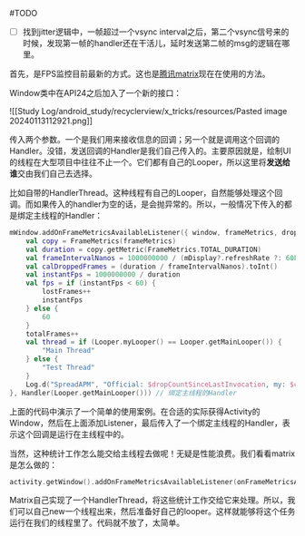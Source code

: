 #TODO

- [ ] 找到jitter逻辑中，一帧超过一个vsync interval之后，第二个vsync信号来的时候，发现第一帧的handler还在干活儿，延时发送第二帧的msg的逻辑在哪里。

首先，是FPS监控目前最新的方式。这也是[腾讯matrix](https://github.com/Tencent/matrix)现在在使用的方法。

Window类中在API24之后加入了一个新的接口：

![[Study Log/android_study/recyclerview/x_tricks/resources/Pasted image 20240113112921.png]]

传入两个参数。一个是我们用来接收信息的回调；另一个就是调用这个回调的Handler。没错，发送回调的Handler是我们自己传入的。主要原因就是，绘制UI的线程在大型项目中往往不止一个。它们都有自己的Looper，所以这里将**发送给谁**交由我们自己去选择。

比如自带的HandlerThread。这种线程有自己的Looper，自然能够处理这个回调。而如果传入的handler为空的话，是会抛异常的。所以，一般情况下传入的都是绑定主线程的Handler：

```kotlin
mWindow.addOnFrameMetricsAvailableListener({ window, frameMetrics, dropCountSinceLastInvocation ->
	val copy = FrameMetrics(frameMetrics)
	val duration = copy.getMetric(FrameMetrics.TOTAL_DURATION)
	val frameIntervalNanos = 1000000000 / (mDisplay?.refreshRate ?: 60F)
	val calDroppedFrames = (duration / frameIntervalNanos).toInt()
	val instantFps = 1000000000 / duration
	val fps = if (instantFps < 60) {
		lostFrames++
		instantFps
	} else {
		60
	}
	totalFrames++
	val thread = if (Looper.myLooper() == Looper.getMainLooper()) {
		"Main Thread"
	} else {
		"Test Thread"
	}
	Log.d("SpreadAPM", "Official: $dropCountSinceLastInvocation, my: $calDroppedFrames, fps: $fps, lost: ${lostFrames.toDouble() * 100 / totalFrames}%, thread: $thread")
}, Handler(Looper.getMainLooper())) // 绑定主线程的Handler
```

上面的代码中演示了一个简单的使用案例。在合适的实际获得Activity的Window，然后在上面添加Listener，最后传入了一个绑定主线程的Handler，表示这个回调是运行在主线程中的。

当然，这种统计工作怎么能交给主线程去做呢！无疑是性能浪费。我们看看matrix是怎么做的：

```kotlin
activity.getWindow().addOnFrameMetricsAvailableListener(onFrameMetricsAvailableListener, MatrixHandlerThread.getDefaultHandler());
```

Matrix自己实现了一个HandlerThread，将这些统计工作交给它来处理。所以，我们可以自己new一个线程出来，然后准备好自己的looper。这样就能够将这个任务运行在我们的线程里了。代码就不放了，太简单。